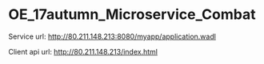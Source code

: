 # OE_17autumn_Microservice_Combat

Service url: http://80.211.148.213:8080/myapp/application.wadl

Client api url: http://80.211.148.213/index.html
